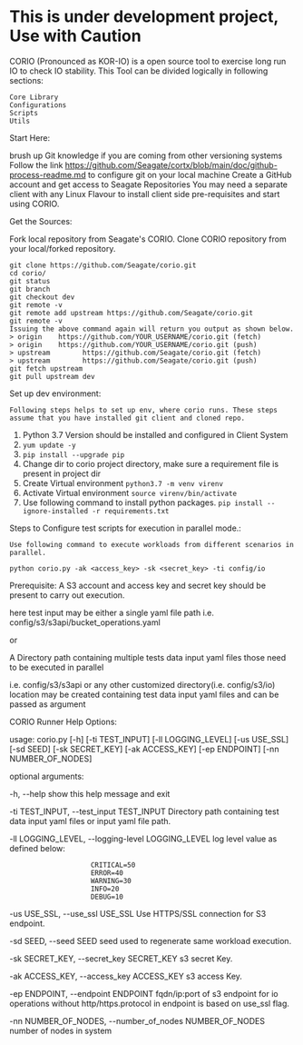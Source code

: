 # This is under development project, Use with Caution

CORIO (Pronounced as KOR-IO) is a open source tool to exercise long run IO to check IO stability.
This Tool can be divided logically in following sections:

    Core Library
    Configurations
    Scripts
    Utils
Start Here:

brush up Git knowledge if you are coming from other versioning systems
Follow the link <https://github.com/Seagate/cortx/blob/main/doc/github-process-readme.md> to configure git on your local machine
Create a GitHub account and get access to Seagate Repositories
You may need a separate client with any Linux Flavour to install client side pre-requisites and start using CORIO.

Get the Sources:

Fork local repository from Seagate's CORIO. Clone CORIO repository from your local/forked repository.

    git clone https://github.com/Seagate/corio.git
    cd corio/
    git status
    git branch
    git checkout dev
    git remote -v
    git remote add upstream https://github.com/Seagate/corio.git
    git remote -v
    Issuing the above command again will return you output as shown below.
    > origin    https://github.com/YOUR_USERNAME/corio.git (fetch)
    > origin    https://github.com/YOUR_USERNAME/corio.git (push)
    > upstream        https://github.com/Seagate/corio.git (fetch)
    > upstream        https://github.com/Seagate/corio.git (push)
    git fetch upstream
    git pull upstream dev

Set up dev environment:

    Following steps helps to set up env, where corio runs. These steps assume that you have installed git client and cloned repo.

1. Python 3.7 Version should be installed and configured in Client System
2. `yum update -y`
3. `pip install --upgrade pip`
4. Change dir to corio project directory, make sure a requirement file is present in project dir
5. Create Virtual environment `python3.7 -m venv virenv`
6. Activate Virtual environment `source virenv/bin/activate`
7. Use following command to install python packages.
        `pip install --ignore-installed -r requirements.txt`

Steps to Configure test scripts for execution in parallel mode.:

    Use following command to execute workloads from different scenarios in parallel.

    python corio.py -ak <access_key> -sk <secret_key> -ti config/io

Prerequisite: A S3 account and access key and secret key should be present to carry out execution.

here test input may be either a single yaml file path i.e. config/s3/s3api/bucket_operations.yaml

or

A Directory path containing multiple tests data input yaml files those need to be executed in parallel

i.e. config/s3/s3api or any other customized directory(i.e. config/s3/io) location may be created containing test data input yaml files and can be passed as argument

CORIO Runner Help Options:

usage: corio.py [-h] [-ti TEST_INPUT] [-ll LOGGING_LEVEL] [-us USE_SSL]
                [-sd SEED] [-sk SECRET_KEY] [-ak ACCESS_KEY] [-ep ENDPOINT]
                [-nn NUMBER_OF_NODES]

optional arguments:

  -h, --help            show this help message and exit

  -ti TEST_INPUT, --test_input TEST_INPUT
                        Directory path containing test data input yaml files
                        or input yaml file path.

  -ll LOGGING_LEVEL, --logging-level LOGGING_LEVEL
                        log level value as defined below:

                        CRITICAL=50 
                        ERROR=40
                        WARNING=30 
                        INFO=20 
                        DEBUG=10

  -us USE_SSL, --use_ssl USE_SSL
                        Use HTTPS/SSL connection for S3 endpoint.

  -sd SEED, --seed SEED
                        seed used to regenerate same workload  execution.

  -sk SECRET_KEY, --secret_key SECRET_KEY
                        s3 secret Key.

  -ak ACCESS_KEY, --access_key ACCESS_KEY
                        s3 access Key.

  -ep ENDPOINT, --endpoint ENDPOINT
                        fqdn/ip:port of s3 endpoint for io operations without
                        http/https.protocol in endpoint is based on use_ssl
                        flag.

  -nn NUMBER_OF_NODES, --number_of_nodes NUMBER_OF_NODES
                        number of nodes in system

